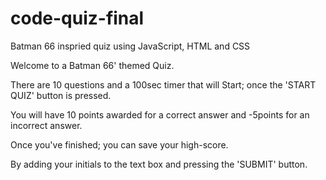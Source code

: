 # code-quiz-final

Batman 66 inspried quiz using JavaScript, HTML and CSS

Welcome to a Batman 66' themed Quiz.

There are 10 questions and a 100sec timer that will Start; once the 'START QUIZ' button is pressed.

You will have 10 points awarded for a correct answer and -5points for an incorrect answer.

Once you've finished; you can save your high-score.

By adding your initials to the text box and pressing the
'SUBMIT' button.
